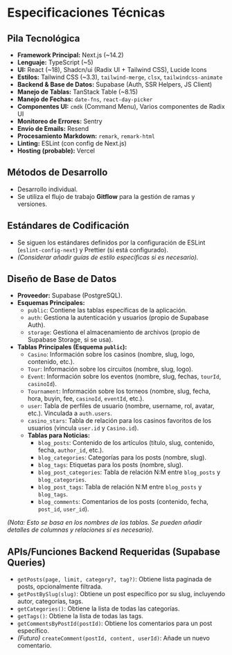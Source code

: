 # Especificaciones Técnicas

## Pila Tecnológica

- **Framework Principal:** Next.js (~14.2)
- **Lenguaje:** TypeScript (~5)
- **UI:** React (~18), Shadcn/ui (Radix UI + Tailwind CSS), Lucide Icons
- **Estilos:** Tailwind CSS (~3.3), `tailwind-merge`, `clsx`, `tailwindcss-animate`
- **Backend & Base de Datos:** Supabase (Auth, SSR Helpers, JS Client)
- **Manejo de Tablas:** TanStack Table (~8.15)
- **Manejo de Fechas:** `date-fns`, `react-day-picker`
- **Componentes UI:** `cmdk` (Command Menu), Varios componentes de Radix UI
- **Monitoreo de Errores:** Sentry
- **Envío de Emails:** Resend
- **Procesamiento Markdown:** `remark`, `remark-html`
- **Linting:** ESLint (con config de Next.js)
- **Hosting (probable):** Vercel

## Métodos de Desarrollo

- Desarrollo individual.
- Se utiliza el flujo de trabajo **Gitflow** para la gestión de ramas y versiones.

## Estándares de Codificación

- Se siguen los estándares definidos por la configuración de ESLint (`eslint-config-next`) y Prettier (si está configurado).
- _(Considerar añadir guías de estilo específicas si es necesario)._

## Diseño de Base de Datos

- **Proveedor:** Supabase (PostgreSQL).
- **Esquemas Principales:**
  - `public`: Contiene las tablas específicas de la aplicación.
  - `auth`: Gestiona la autenticación y usuarios (propio de Supabase Auth).
  - `storage`: Gestiona el almacenamiento de archivos (propio de Supabase Storage, si se usa).
- **Tablas Principales (Esquema `public`):**
  - `Casino`: Información sobre los casinos (nombre, slug, logo, contenido, etc.).
  - `Tour`: Información sobre los circuitos (nombre, slug, logo).
  - `Event`: Información sobre los eventos (nombre, slug, fechas, `tourId`, `casinoId`).
  - `Tournament`: Información sobre los torneos (nombre, slug, fecha, hora, buyin, fee, `casinoId`, `eventId`, etc.).
  - `user`: Tabla de perfiles de usuario (nombre, username, rol, avatar, etc.). Vinculada a `auth.users`.
  - `casino_stars`: Tabla de relación para los casinos favoritos de los usuarios (vincula `user.id` y `Casino.id`).
  - **Tablas para Noticias:**
    - `blog_posts`: Contenido de los artículos (título, slug, contenido, fecha, `author_id`, etc.).
    - `blog_categories`: Categorías para los posts (nombre, slug).
    - `blog_tags`: Etiquetas para los posts (nombre, slug).
    - `blog_post_categories`: Tabla de relación N:M entre `blog_posts` y `blog_categories`.
    - `blog_post_tags`: Tabla de relación N:M entre `blog_posts` y `blog_tags`.
    - `blog_comments`: Comentarios de los posts (contenido, fecha, `post_id`, `user_id`).

_(Nota: Esto se basa en los nombres de las tablas. Se pueden añadir detalles de columnas y relaciones si es necesario)._

## APIs/Funciones Backend Requeridas (Supabase Queries)

- `getPosts(page, limit, category?, tag?)`: Obtiene lista paginada de posts, opcionalmente filtrada.
- `getPostBySlug(slug)`: Obtiene un post específico por su slug, incluyendo autor, categorías, tags.
- `getCategories()`: Obtiene la lista de todas las categorías.
- `getTags()`: Obtiene la lista de todas las tags.
- `getCommentsByPostId(postId)`: Obtiene los comentarios para un post específico.
- _(Futuro)_ `createComment(postId, content, userId)`: Añade un nuevo comentario.
